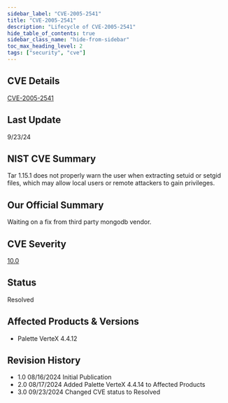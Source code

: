 ```yaml
---
sidebar_label: "CVE-2005-2541"
title: "CVE-2005-2541"
description: "Lifecycle of CVE-2005-2541"
hide_table_of_contents: true
sidebar_class_name: "hide-from-sidebar"
toc_max_heading_level: 2
tags: ["security", "cve"]
---
```


## CVE Details

[CVE-2005-2541](https://nvd.nist.gov/vuln/detail/CVE-2005-2541)

## Last Update

9/23/24

## NIST CVE Summary

Tar 1.15.1 does not properly warn the user when extracting setuid or setgid files, which may allow local users or remote
attackers to gain privileges.

## Our Official Summary

Waiting on a fix from third party mongodb vendor.

## CVE Severity

[10.0](https://nvd.nist.gov/vuln/detail/CVE-2005-2541)

## Status

Resolved

## Affected Products & Versions

- Palette VerteX 4.4.12

## Revision History

- 1.0 08/16/2024 Initial Publication
- 2.0 08/17/2024 Added Palette VerteX 4.4.14 to Affected Products
- 3.0 09/23/2024 Changed CVE status to Resolved
